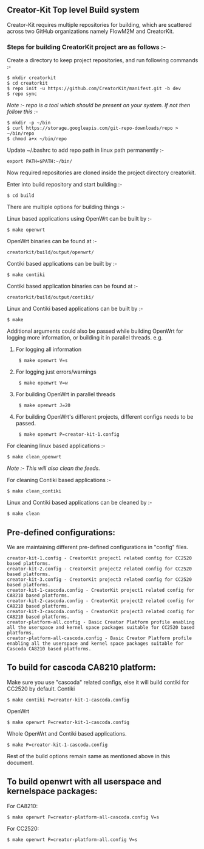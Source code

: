 ##  Creator-Kit Top level Build system

Creator-Kit requires multiple repositories for building, which are scattered across two GitHub organizations namely FlowM2M and CreatorKit.

### Steps for building CreatorKit project are as follows :-
Create a directory to keep project repositories, and run following commands :-

    $ mkdir creatorkit
    $ cd creatorkit
    $ repo init -u https://github.com/CreatorKit/manifest.git -b dev
    $ repo sync

_Note :- repo is a tool which should be present on your system. If not then follow this :-_

    $ mkdir -p ~/bin
    $ curl https://storage.googleapis.com/git-repo-downloads/repo > ~/bin/repo
    $ chmod a+x ~/bin/repo

Update ~/.bashrc to add repo path in linux path permanently :-

    export PATH=$PATH:~/bin/

Now required repositories are cloned inside the project directory creatorkit.

Enter into build repository and start building :-

    $ cd build

There are multiple options for building things :-

Linux based applications using OpenWrt can be built by :-

    $ make openwrt

OpenWrt binaries can be found at :-

    creatorkit/build/output/openwrt/

Contiki based applications can be built by :-

    $ make contiki

Contiki based application binaries can be found at :-

    creatorkit/build/output/contiki/

Linux and Contiki based applications can be built by :-

    $ make

Additional arguments could also be passed while building OpenWrt for logging more information, or building it in parallel threads. e.g.

1. For logging all information

        $ make openwrt V=s

2. For logging just errors/warnings

        $ make openwrt V=w

3. For building OpenWrt in parallel threads

        $ make openwrt J=20

4. For building OpenWrt's different projects, different configs needs to be passed.

        $ make openwrt P=creator-kit-1.config

For cleaning linux based applications :-

    $ make clean_openwrt

_Note :- This will also clean the feeds._

For cleaning Contiki based applications :-

    $ make clean_contiki

Linux and Contiki based applications can be cleaned by :-

    $ make clean

## Pre-defined configurations:

We are maintaining different pre-defined configurations in "config" files.

    creator-kit-1.config - CreatorKit project1 related config for CC2520 based platforms.
    creator-kit-2.config - CreatorKit project2 related config for CC2520 based platforms.
    creator-kit-3.config - CreatorKit project3 related config for CC2520 based platforms.
    creator-kit-1-cascoda.config - CreatorKit project1 related config for CA8210 based platforms.
    creator-kit-2-cascoda.config - CreatorKit project2 related config for CA8210 based platforms.
    creator-kit-3-cascoda.config - CreatorKit project3 related config for CA8210 based platforms.
    creator-platform-all.config - Basic Creator Platform profile enabling all the userspace and kernel space packages suitable for CC2520 based platforms.
    creator-platform-all-cascoda.config - Basic Creator Platform profile enabling all the userspace and kernel space packages suitable for Cascoda CA8210 based platforms.

## To build for cascoda CA8210 platform:

Make sure you use "cascoda" related configs, else it will build contiki for CC2520 by default.
Contiki

    $ make contiki P=creator-kit-1-cascoda.config

OpenWrt

    $ make openwrt P=creator-kit-1-cascoda.config

Whole OpenWrt and Contiki based applications.

    $ make P=creator-kit-1-cascoda.config

Rest of the build options remain same as mentioned above in this document.

## To build openwrt with all userspace and kernelspace packages:

For CA8210:

    $ make openwrt P=creator-platform-all-cascoda.config V=s

For CC2520:

    $ make openwrt P=creator-platform-all.config V=s


